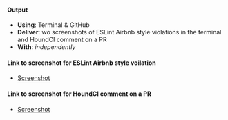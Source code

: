 #### Output
- **Using**: Terminal & GitHub
- **Deliver**: wo screenshots of ESLint Airbnb style violations in the terminal and HoundCI comment on a PR
- **With**: *independently*

#### Link to screenshot for ESLint Airbnb style voilation
- [Screenshot](https://i.imgsafe.org/0e63be97d9.png)

#### Link to screenshot for HoundCI comment on a PR
- [Screenshot](https://i.imgsafe.org/0e63fdda1d.png)
